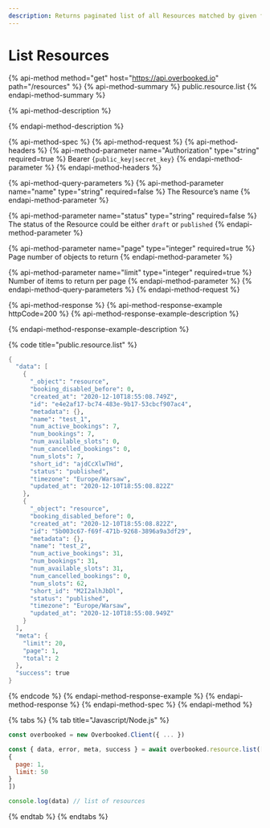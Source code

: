 ```yaml
---
description: Returns paginated list of all Resources matched by given filters.
---
```


# List Resources

{% api-method method="get" host="https://api.overbooked.io" path="/resources" %}
{% api-method-summary %}
public.resource.list
{% endapi-method-summary %}

{% api-method-description %}

{% endapi-method-description %}

{% api-method-spec %}
{% api-method-request %}
{% api-method-headers %}
{% api-method-parameter name="Authorization" type="string" required=true %}
Bearer `{public_key|secret_key}`
{% endapi-method-parameter %}
{% endapi-method-headers %}

{% api-method-query-parameters %}
{% api-method-parameter name="name" type="string" required=false %}
The Resource’s name
{% endapi-method-parameter %}

{% api-method-parameter name="status" type="string" required=false %}
The status of the Resource could be either `draft` or `published`
{% endapi-method-parameter %}

{% api-method-parameter name="page" type="integer" required=true %}
Page number of objects to return
{% endapi-method-parameter %}

{% api-method-parameter name="limit" type="integer" required=true %}
Number of items to return per page
{% endapi-method-parameter %}
{% endapi-method-query-parameters %}
{% endapi-method-request %}

{% api-method-response %}
{% api-method-response-example httpCode=200 %}
{% api-method-response-example-description %}

{% endapi-method-response-example-description %}

{% code title="public.resource.list" %}
```scheme
{
  "data": [
    {
      "_object": "resource",
      "booking_disabled_before": 0,
      "created_at": "2020-12-10T18:55:08.749Z",
      "id": "e4e2af17-bc74-483e-9b17-53cbcf907ac4",
      "metadata": {},
      "name": "test_1",
      "num_active_bookings": 7,
      "num_bookings": 7,
      "num_available_slots": 0,
      "num_cancelled_bookings": 0,
      "num_slots": 7,
      "short_id": "ajdCcXlwTHd",
      "status": "published",
      "timezone": "Europe/Warsaw",
      "updated_at": "2020-12-10T18:55:08.822Z"
    },
    {
      "_object": "resource",
      "booking_disabled_before": 0,
      "created_at": "2020-12-10T18:55:08.822Z",
      "id": "5b003c67-f69f-471b-9268-3896a9a3df29",
      "metadata": {},
      "name": "test_2",
      "num_active_bookings": 31,
      "num_bookings": 31,
      "num_available_slots": 31,
      "num_cancelled_bookings": 0,
      "num_slots": 62,
      "short_id": "M2I2alhJbDl",
      "status": "published",
      "timezone": "Europe/Warsaw",
      "updated_at": "2020-12-10T18:55:08.949Z"
    }
  ],
  "meta": {
    "limit": 20,
    "page": 1,
    "total": 2
  },
  "success": true
}
```
{% endcode %}
{% endapi-method-response-example %}
{% endapi-method-response %}
{% endapi-method-spec %}
{% endapi-method %}

{% tabs %}
{% tab title="Javascript/Node.js" %}
```javascript
const overbooked = new Overbooked.Client({ ... })

const { data, error, meta, success } = await overbooked.resource.list([
{
  page: 1,
  limit: 50
}
])

console.log(data) // list of resources
```
{% endtab %}
{% endtabs %}

